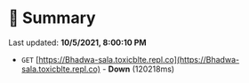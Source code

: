 # 📖 Summary
Last updated: **10/5/2021, 8:00:10 PM**

- `GET` [https://Bhadwa-sala.toxicblte.repl.co](https://Bhadwa-sala.toxicblte.repl.co) - **Down** (120218ms)
